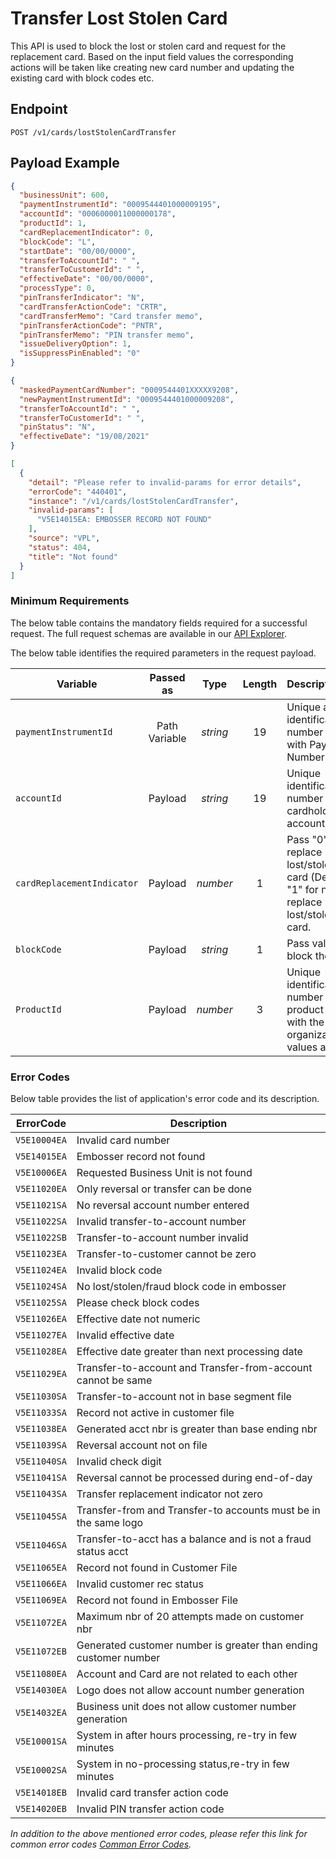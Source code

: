 # Transfer Lost Stolen Card

This API is used to block the lost or stolen card and request for the replacement card. Based on the input field values the corresponding actions will be taken like creating new card number and updating the existing card with block codes etc.

## Endpoint

`POST /v1/cards/lostStolenCardTransfer`

## Payload Example

<!--
type: tab
titles: Request, Response, Error
-->

```json
{
  "businessUnit": 600,
  "paymentInstrumentId": "0009544401000009195",
  "accountId": "0006000011000000178",
  "productId": 1,
  "cardReplacementIndicator": 0,
  "blockCode": "L",
  "startDate": "00/00/0000",
  "transferToAccountId": " ",
  "transferToCustomerId": " ",
  "effectiveDate": "00/00/0000",
  "processType": 0,
  "pinTransferIndicator": "N",
  "cardTransferActionCode": "CRTR",
  "cardTransferMemo": "Card transfer memo",
  "pinTransferActionCode": "PNTR",
  "pinTransferMemo": "PIN transfer memo",
  "issueDeliveryOption": 1,
  "isSuppressPinEnabled": "0"
}

```

<!--
type: tab
-->

```json
{
  "maskedPaymentCardNumber": "0009544401XXXXX9208",
  "newPaymentInstrumentId": "0009544401000009208",
  "transferToAccountId": " ",
  "transferToCustomerId": " ",
  "pinStatus": "N",
  "effectiveDate": "19/08/2021"
}
```

<!--
type: tab
-->

```json
[
  {
    "detail": "Please refer to invalid-params for error details",
    "errorCode": "440401",
    "instance": "/v1/cards/lostStolenCardTransfer",
    "invalid-params": [
      "V5E14015EA: EMBOSSER RECORD NOT FOUND"
    ],
    "source": "VPL",
    "status": 404,
    "title": "Not found"
  }
]
```

<!-- type: tab-end -->
### Minimum Requirements

The below table contains the mandatory fields required for a successful request. The full request schemas are available in our [API Explorer](../api/?type=post&path=/v1/cards/lostStolenCardTransfer).

The below table identifies the required parameters in the request payload.

| Variable | Passed as | Type | Length | Description/Values |
| -------- | :-------: | :--: | :------------: | ------------------ |
| `paymentInstrumentId` | Path Variable | *string* | 19 | Unique alternate identification number associated with Payment Card Number. |
| `accountId` | Payload | *string* | 19 | Unique identification number for cardholder billing account. |
| `cardReplacementIndicator` | Payload | *number* | 1 |  Pass "0" for replace lost/stolen/fraud card (Default) or "1" for not to replace lost/stolen/fraud card. |
| `blockCode` | Payload | *string* | 1 | Pass value as "L" to block the old card. |
| `ProductId` | Payload | *number* | 3 | Unique identification number of the product associated with the organization. Valid values are 1-998. |

### Error Codes

Below table provides the list of application's error code and its description.

| ErrorCode |  Description |
| --------  | ------------------ |
|`V5E10004EA` | Invalid card number |
|`V5E14015EA` | Embosser record not found |
|`V5E10006EA` | Requested Business Unit is not found |
|`V5E11020EA` | Only reversal or transfer can be done |
|`V5E11021SA` | No reversal account number entered |
|`V5E11022SA` | Invalid transfer-to-account number |
|`V5E11022SB` | Transfer-to-account number invalid |
|`V5E11023EA` | Transfer-to-customer cannot be zero |
|`V5E11024EA` | Invalid block code |
|`V5E11024SA` | No lost/stolen/fraud block code in embosser |
|`V5E11025SA` | Please check block codes |
|`V5E11026EA` | Effective date not numeric |
|`V5E11027EA` | Invalid effective date |
|`V5E11028EA` | Effective date greater than next processing date |
|`V5E11029EA` | Transfer-to-account and Transfer-from-account cannot be same |
|`V5E11030SA` | Transfer-to-account not in base segment file |
|`V5E11033SA` | Record not active in customer file |
|`V5E11038EA` | Generated acct nbr is greater than base ending nbr |
|`V5E11039SA` | Reversal account not on file |
|`V5E11040SA` | Invalid check digit |
|`V5E11041SA` | Reversal cannot be processed during end-of-day |
|`V5E11043SA` | Transfer replacement indicator not zero |
|`V5E11045SA` | Transfer-from and Transfer-to accounts must be in the same logo |
|`V5E11046SA` | Transfer-to-acct has a balance and is not a fraud status acct |
|`V5E11065EA` | Record not found in Customer File |
|`V5E11066EA` | Invalid customer rec status |
|`V5E11069EA` | Record not found in Embosser File |
|`V5E11072EA` | Maximum nbr of 20 attempts made on customer nbr |
|`V5E11072EB` | Generated customer number is greater than ending customer number |
|`V5E11080EA` | Account and Card are not related to each other |
|`V5E14030EA` | Logo does not allow account number generation |
|`V5E14032EA` | Business unit does not allow customer number generation |
|`V5E10001SA` | System in after hours processing, re-try in few minutes |
|`V5E10002SA` | System in no-processing status,re-try in few minutes |
|`V5E14018EB` | Invalid card transfer action code |
|`V5E14020EB` | Invalid PIN transfer action code |

*In addition to the above mentioned error codes, please refer this link for common error codes [Common Error Codes](?path=docs/Common_Error_Code.md).*
